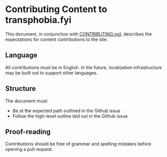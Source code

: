 # Contributing Content to transphobia.fyi

This document, in conjunction with [CONTRIBUTING.md](./CONTRIBUTING.md), describes the expectations for content
contributions to the site.

## Language

All contributions must be in English. In the future, localization infrastructure may be built out to support other
languages.

## Structure

The document must:

* Be at the expected path outlined in the Github issue
* Follow the high-level outline laid out in the Github issue

## Proof-reading

Contributions should be free of grammar and spelling mistakes before opening a pull request.

